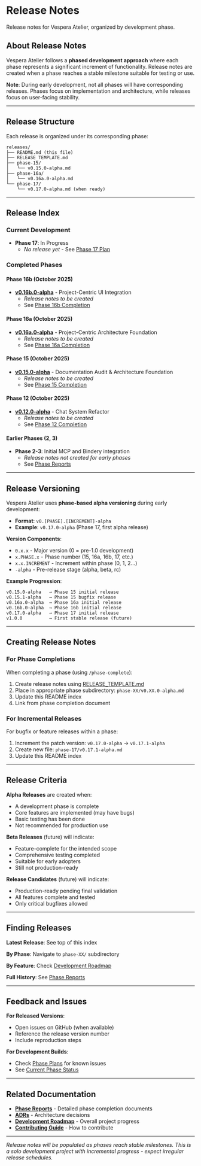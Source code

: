 # Release Notes

Release notes for Vespera Atelier, organized by development phase.

## About Release Notes

Vespera Atelier follows a **phased development approach** where each phase represents a significant increment of functionality. Release notes are created when a phase reaches a stable milestone suitable for testing or use.

**Note**: During early development, not all phases will have corresponding releases. Phases focus on implementation and architecture, while releases focus on user-facing stability.

---

## Release Structure

Each release is organized under its corresponding phase:

```
releases/
├── README.md (this file)
├── RELEASE_TEMPLATE.md
├── phase-15/
│   └── v0.15.0-alpha.md
├── phase-16a/
│   └── v0.16a.0-alpha.md
└── phase-17/
    └── v0.17.0-alpha.md (when ready)
```

---

## Release Index

### Current Development

- **Phase 17**: In Progress
  - *No release yet* - See [Phase 17 Plan](../phases/PHASE_17_PLAN.md)

### Completed Phases

#### Phase 16b (October 2025)
- **[v0.16b.0-alpha](phase-16b/v0.16b.0-alpha.md)** - Project-Centric UI Integration
  - *Release notes to be created*
  - See [Phase 16b Completion](../phases/PHASE_16b_COMPLETE.md)

#### Phase 16a (October 2025)
- **[v0.16a.0-alpha](phase-16a/v0.16a.0-alpha.md)** - Project-Centric Architecture Foundation
  - *Release notes to be created*
  - See [Phase 16a Completion](../phases/PHASE_16a_COMPLETE.md)

#### Phase 15 (October 2025)
- **[v0.15.0-alpha](phase-15/v0.15.0-alpha.md)** - Documentation Audit & Architecture Foundation
  - *Release notes to be created*
  - See [Phase 15 Completion](../phases/PHASE_15_COMPLETE.md)

#### Phase 12 (October 2025)
- **[v0.12.0-alpha](phase-12/v0.12.0-alpha.md)** - Chat System Refactor
  - *Release notes to be created*
  - See [Phase 12 Completion](../phases/PHASE_12_COMPLETE.md)

#### Earlier Phases (2, 3)
- **Phase 2-3**: Initial MCP and Bindery integration
  - *Release notes not created for early phases*
  - See [Phase Reports](../phases/)

---

## Release Versioning

Vespera Atelier uses **phase-based alpha versioning** during early development:

- **Format**: `v0.[PHASE].[INCREMENT]-alpha`
- **Example**: `v0.17.0-alpha` (Phase 17, first alpha release)

**Version Components**:
- `0.x.x` - Major version (0 = pre-1.0 development)
- `x.PHASE.x` - Phase number (15, 16a, 16b, 17, etc.)
- `x.x.INCREMENT` - Increment within phase (0, 1, 2...)
- `-alpha` - Pre-release stage (alpha, beta, rc)

**Example Progression**:
```
v0.15.0-alpha   → Phase 15 initial release
v0.15.1-alpha   → Phase 15 bugfix release
v0.16a.0-alpha  → Phase 16a initial release
v0.16b.0-alpha  → Phase 16b initial release
v0.17.0-alpha   → Phase 17 initial release
v1.0.0          → First stable release (future)
```

---

## Creating Release Notes

### For Phase Completions

When completing a phase (using `/phase-complete`):

1. Create release notes using [RELEASE_TEMPLATE.md](RELEASE_TEMPLATE.md)
2. Place in appropriate phase subdirectory: `phase-XX/v0.XX.0-alpha.md`
3. Update this README index
4. Link from phase completion document

### For Incremental Releases

For bugfix or feature releases within a phase:

1. Increment the patch version: `v0.17.0-alpha` → `v0.17.1-alpha`
2. Create new file: `phase-17/v0.17.1-alpha.md`
3. Update this README index

---

## Release Criteria

**Alpha Releases** are created when:
- A development phase is complete
- Core features are implemented (may have bugs)
- Basic testing has been done
- Not recommended for production use

**Beta Releases** (future) will indicate:
- Feature-complete for the intended scope
- Comprehensive testing completed
- Suitable for early adopters
- Still not production-ready

**Release Candidates** (future) will indicate:
- Production-ready pending final validation
- All features complete and tested
- Only critical bugfixes allowed

---

## Finding Releases

**Latest Release**: See top of this index

**By Phase**: Navigate to `phase-XX/` subdirectory

**By Feature**: Check [Development Roadmap](../../DEVELOPMENT_ROADMAP.md)

**Full History**: See [Phase Reports](../phases/)

---

## Feedback and Issues

**For Released Versions**:
- Open issues on GitHub (when available)
- Reference the release version number
- Include reproduction steps

**For Development Builds**:
- Check [Phase Plans](../phases/) for known issues
- See [Current Phase Status](../phases/PHASE_17_PLAN.md)

---

## Related Documentation

- **[Phase Reports](../phases/)** - Detailed phase completion documents
- **[ADRs](../decisions/)** - Architecture decisions
- **[Development Roadmap](../../DEVELOPMENT_ROADMAP.md)** - Overall project progress
- **[Contributing Guide](../../contributing/CONTRIBUTING.md)** - How to contribute

---

*Release notes will be populated as phases reach stable milestones. This is a solo development project with incremental progress - expect irregular release schedules.*
